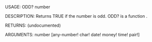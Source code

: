 USAGE:
     ODD? number 

DESCRIPTION:
     Returns TRUE if the number is odd.
     ODD? is a function .

RETURNS:
    (undocumented)

ARGUMENTS:
    number [any-number! char! date! money! time! pair!]
